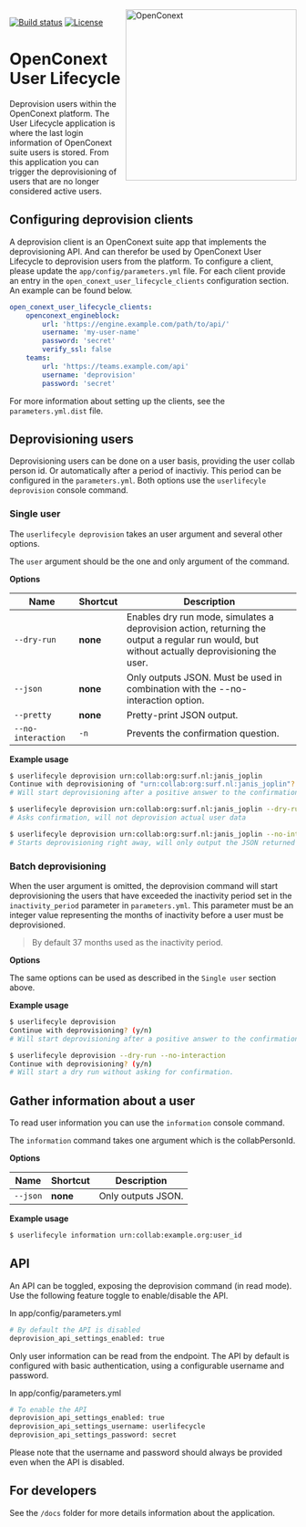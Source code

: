 <a href="https://openconext.org/">
    <img src="https://openconext.org/wp-content/uploads/2016/11/openconext_logo-med.png" alt="OpenConext"
         align="right" width="300" />
</a>

[![Build status](https://img.shields.io/travis/OpenConext/user-lifecycle.svg)](https://travis-ci.org/OpenConext/user-lifecycle)
[![License](https://img.shields.io/github/license/OpenConext/user-lifecycle.svg)](https://github.com/OpenConext/user-lifecycle/blob/master/LICENSE)

# OpenConext User Lifecycle
Deprovision users within the OpenConext platform. The User Lifecycle application is where the last login information of OpenConext suite users is stored. From this application you can trigger the deprovisioning of users that are no longer considered active users.

## Configuring deprovision clients
A deprovision client is an OpenConext suite app that implements the deprovisioning API. And can therefor be used by OpenConext User Lifecycle to deprovision users from the platform. To configure a client, please update the `app/config/parameters.yml` file. For each client provide an entry in the `open_conext_user_lifecycle_clients` configuration section. An example can be found below.

```yaml
open_conext_user_lifecycle_clients:
    openconext_engineblock:
        url: 'https://engine.example.com/path/to/api/'
        username: 'my-user-name'
        password: 'secret'
        verify_ssl: false
    teams:
        url: 'https://teams.example.com/api'
        username: 'deprovision'
        password: 'secret'
``` 

For more information about setting up the clients, see the `parameters.yml.dist` file.

## Deprovisioning users
Deprovisioning users can be done on a user basis, providing the user collab person id. Or automatically
after a period of inactiviy. This period can be configured in the `parameters.yml`. Both options use
the `userlifecyle deprovision` console command.

### Single user
The `userlifecyle deprovision` takes an user argument and several other options.

The `user` argument should be the one and only argument of the command. 

**Options**

| Name   | Shortcut | Description |
|---|---|---|
| `--dry-run` | __none__ | Enables dry run mode, simulates a deprovision action, returning the output a regular run would, but without actually deprovisioning the user. |
| `--json` | __none__ | Only outputs JSON. Must be used in combination with the --no-interaction option.|
| `--pretty` | __none__ | Pretty-print JSON output.|
| `--no-interaction` | `-n` | Prevents the confirmation question. |

**Example usage**

```bash
$ userlifecyle deprovision urn:collab:org:surf.nl:janis_joplin
Continue with deprovisioning of "urn:collab:org:surf.nl:janis_joplin"? (y/n)
# Will start deprovisioning after a positive answer to the confirmation.
```

```bash
$ userlifecyle deprovision urn:collab:org:surf.nl:janis_joplin --dry-run
# Asks confirmation, will not deprovision actual user data
```

```bash
$ userlifecyle deprovision urn:collab:org:surf.nl:janis_joplin --no-interaction --json
# Starts deprovisioning right away, will only output the JSON returned from the services.
```

### Batch deprovisioning
When the user argument is omitted, the deprovision command will start deprovisioning the users that have exceeded the
inactivity period set in the `inactivity_period` parameter in `parameters.yml`. This parameter must be an integer value
representing the months of inactivity before a user must be deprovisioned.

> By default 37 months used as the inactivity period.

**Options**

The same options can be used as described in the `Single user` section above.

**Example usage**

```bash
$ userlifecyle deprovision
Continue with deprovisioning? (y/n)
# Will start deprovisioning after a positive answer to the confirmation.
```

```bash
$ userlifecyle deprovision --dry-run --no-interaction
Continue with deprovisioning? (y/n)
# Will start a dry run without asking for confirmation.
```

## Gather information about a user
To read user information you can use the `information` console command.

The `information` command takes one argument which is the collabPersonId.


**Options**

| Name | Shortcut | Description |
| --- | --- | --- |
| `--json` | __none__ | Only outputs JSON. |


**Example usage**
```bash
$ userlifecyle information urn:collab:example.org:user_id
```

## API
An API can be toggled, exposing the deprovision command (in read mode). Use the following feature toggle to enable/disable the API.

In app/config/parameters.yml
```bash
# By default the API is disabled
deprovision_api_settings_enabled: true
```

Only user information can be read from the endpoint. The API by default is configured with basic authentication, using a configurable username and password.

In app/config/parameters.yml
 ```bash
# To enable the API
deprovision_api_settings_enabled: true
deprovision_api_settings_username: userlifecycle
deprovision_api_settings_password: secret
 ```

Please note that the username and password should always be provided even when the API is disabled. 

## For developers
See the `/docs` folder for more details information about the application.
